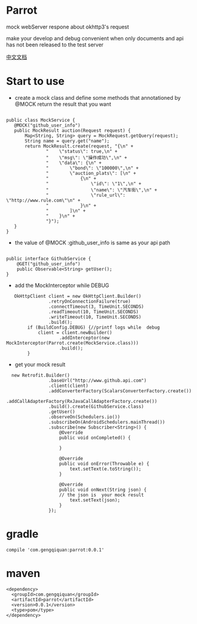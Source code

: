 # Parrot
mock webServer respone about okhttp3's request

make your develop and debug convenient when only documents and api has not been released to the test server

[中文文档](https://github.com/gengqiquan/Parrot/blob/master/README_zh.md)

# Start to use
* create a mock class and define some methods that annotationed by  @MOCK
return the result that you want

 ```

public class MockService {
    @MOCK("github_user_info")
    public MockResult auction(Request request) {
        Map<String, String> query = MockRequest.getQuery(request);
        String name = query.get("name");
        return MockResult.create(request, "{\n" +
                "    \"status\": true,\n" +
                "    \"msg\": \"操作成功\",\n" +
                "    \"data\": {\n" +
                "        \"bond\": \"100000\",\n" +
                "        \"auction_plats\": [\n" +
                "            {\n" +
                "                \"id\": \"1\",\n" +
                "                \"name\": \"汽车街\",\n" +
                "                \"rule_url\": \"http://www.rule.com\"\n" +
                "            }\n" +
                "        ]\n" +
                "    }\n" +
                "}");
    }
}
```
* the value of @MOCK :github_user_info is same as your api path
```

public interface GithubService {
    @GET("github_user_info")
    public Observable<String> getUser();
}
```

* add the MockInterceptor while DEBUG
```
   OkHttpClient client = new OkHttpClient.Builder()
                .retryOnConnectionFailure(true)
                .connectTimeout(3, TimeUnit.SECONDS)
                .readTimeout(10, TimeUnit.SECONDS)
                .writeTimeout(10, TimeUnit.SECONDS)
                .build();
        if (BuildConfig.DEBUG) {//printf logs while  debug
            client = client.newBuilder()
                    .addInterceptor(new MockInterceptor(Parrot.create(MockService.class)))
                    .build();
        }
```

* get your mock result
```
  new Retrofit.Builder()
                .baseUrl("http://www.github.api.com")
                .client(client)
                .addConverterFactory(ScalarsConverterFactory.create())
                .addCallAdapterFactory(RxJavaCallAdapterFactory.create())
                .build().create(GithubService.class)
                .getUser()
                .observeOn(Schedulers.io())
                .subscribeOn(AndroidSchedulers.mainThread())
                .subscribe(new Subscriber<String>() {
                    @Override
                    public void onCompleted() {

                    }

                    @Override
                    public void onError(Throwable e) {
                        text.setText(e.toString());
                    }

                    @Override
                    public void onNext(String json) {
                    // the json is  your mock result
                        text.setText(json);
                    }
                });
```
# gradle
```
compile 'com.gengqiquan:parrot:0.0.1'
```
# maven
```
<dependency>
  <groupId>com.gengqiquan</groupId>
  <artifactId>parrot</artifactId>
  <version>0.0.1</version>
  <type>pom</type>
</dependency>
```
